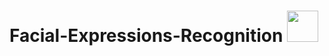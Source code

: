 # Facial-Expressions-Recognition <img src="https://media.giphy.com/media/mGcNjsfWAjY5AEZNw6/giphy.gif" width="50">
